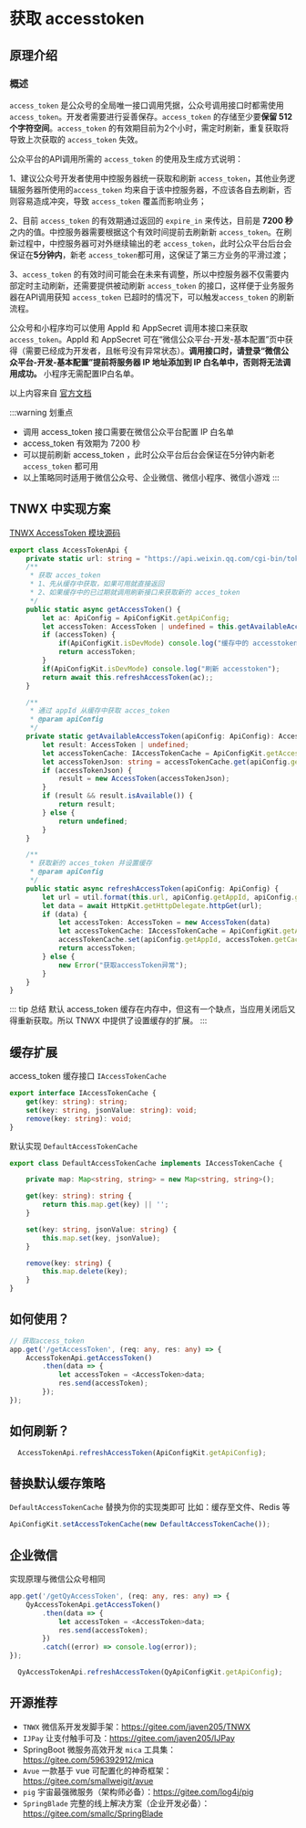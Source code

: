 # 获取 accesstoken

## 原理介绍

### 概述

`access_token` 是公众号的全局唯一接口调用凭据，公众号调用接口时都需使用 `access_token`。开发者需要进行妥善保存。`access_token` 的存储至少要**保留 512 个字符空间**。`access_token` 的有效期目前为2个小时，需定时刷新，重复获取将导致上次获取的 `access_token` 失效。

公众平台的API调用所需的 `access_token` 的使用及生成方式说明：

1、建议公众号开发者使用中控服务器统一获取和刷新 `access_token`，其他业务逻辑服务器所使用的`access_token` 均来自于该中控服务器，不应该各自去刷新，否则容易造成冲突，导致 `access_token` 覆盖而影响业务；

2、目前 `access_token` 的有效期通过返回的 `expire_in` 来传达，目前是 **7200 秒**之内的值。中控服务器需要根据这个有效时间提前去刷新新 `access_token`。在刷新过程中，中控服务器可对外继续输出的老 `access_token`，此时公众平台后台会保证在**5分钟内**，新老 `access_token`都可用，这保证了第三方业务的平滑过渡；

3、`access_token` 的有效时间可能会在未来有调整，所以中控服务器不仅需要内部定时主动刷新，还需要提供被动刷新 `access_token` 的接口，这样便于业务服务器在API调用获知 `access_token` 已超时的情况下，可以触发`access_token` 的刷新流程。

公众号和小程序均可以使用 AppId 和 AppSecret 调用本接口来获取 `access_token`。AppId 和 AppSecret 可在“微信公众平台-开发-基本配置”页中获得（需要已经成为开发者，且帐号没有异常状态）。**调用接口时，请登录“微信公众平台-开发-基本配置”提前将服务器 IP 地址添加到 IP 白名单中，否则将无法调用成功。** 小程序无需配置IP白名单。



以上内容来自 [官方文档](https://mp.weixin.qq.com/wiki?t=resource/res_main&id=mp1433751277) 



:::warning 划重点
- 调用 access_token 接口需要在微信公众平台配置 IP 白名单
- access_token 有效期为 7200 秒
- 可以提前刷新 access_token ，此时公众平台后台会保证在5分钟内新老  `access_token` 都可用
- 以上策略同时适用于微信公众号、企业微信、微信小程序、微信小游戏
:::

## TNWX 中实现方案

[TNWX AccessToken 模块源码](https://gitee.com/javen205/TNWX/blob/master/packages/accesstoken/src/)

```typescript
export class AccessTokenApi {
    private static url: string = "https://api.weixin.qq.com/cgi-bin/token?grant_type=client_credential&appid=%s&secret=%s";
    /**
     * 获取 acces_token 
     * 1、先从缓存中获取，如果可用就直接返回
     * 2、如果缓存中的已过期就调用刷新接口来获取新的 acces_token 
     */
    public static async getAccessToken() {
        let ac: ApiConfig = ApiConfigKit.getApiConfig;
        let accessToken: AccessToken | undefined = this.getAvailableAccessToken(ac);
        if (accessToken) {
            if(ApiConfigKit.isDevMode) console.log("缓存中的 accesstoken");
            return accessToken;
        }
        if(ApiConfigKit.isDevMode) console.log("刷新 accesstoken");
        return await this.refreshAccessToken(ac);;
    }

    /**
     * 通过 appId 从缓存中获取 acces_token
     * @param apiConfig 
     */
    private static getAvailableAccessToken(apiConfig: ApiConfig): AccessToken | undefined {
        let result: AccessToken | undefined;
        let accessTokenCache: IAccessTokenCache = ApiConfigKit.getAccessTokenCache;
        let accessTokenJson: string = accessTokenCache.get(apiConfig.getAppId);
        if (accessTokenJson) {
            result = new AccessToken(accessTokenJson);
        }
        if (result && result.isAvailable()) {
            return result;
        } else {
            return undefined;
        }
    }

    /**
     * 获取新的 acces_token 并设置缓存
     * @param apiConfig 
     */
    public static async refreshAccessToken(apiConfig: ApiConfig) {
        let url = util.format(this.url, apiConfig.getAppId, apiConfig.getAppScrect);
        let data = await HttpKit.getHttpDelegate.httpGet(url);
        if (data) {
            let accessToken: AccessToken = new AccessToken(data)
            let accessTokenCache: IAccessTokenCache = ApiConfigKit.getAccessTokenCache;
            accessTokenCache.set(apiConfig.getAppId, accessToken.getCacheJson);
            return accessToken;
        } else {
            new Error("获取accessToken异常");
        }
    }
}
```


::: tip 总结
默认 access_token 缓存在内存中，但这有一个缺点，当应用关闭后又得重新获取。所以 TNWX 中提供了设置缓存的扩展。
:::


## 缓存扩展

access_token 缓存接口 `IAccessTokenCache`

```typescript
export interface IAccessTokenCache {
    get(key: string): string;
    set(key: string, jsonValue: string): void;
    remove(key: string): void;
}
```

默认实现 `DefaultAccessTokenCache` 

```typescript
export class DefaultAccessTokenCache implements IAccessTokenCache {

    private map: Map<string, string> = new Map<string, string>();

    get(key: string): string {
        return this.map.get(key) || '';
    }

    set(key: string, jsonValue: string) {
        this.map.set(key, jsonValue);
    }

    remove(key: string) {
        this.map.delete(key);
    }
}
```

## 如何使用？

```typescript 
// 获取access_token
app.get('/getAccessToken', (req: any, res: any) => {
    AccessTokenApi.getAccessToken()
        .then(data => {
            let accessToken = <AccessToken>data;
            res.send(accessToken);
        });
});
```

## 如何刷新？

```typescript
  AccessTokenApi.refreshAccessToken(ApiConfigKit.getApiConfig);
```

## 替换默认缓存策略

`DefaultAccessTokenCache`  替换为你的实现类即可 比如：缓存至文件、Redis 等

```typescript
ApiConfigKit.setAccessTokenCache(new DefaultAccessTokenCache());
```


## 企业微信

实现原理与微信公众号相同

```typescript
app.get('/getQyAccessToken', (req: any, res: any) => {
    QyAccessTokenApi.getAccessToken()
        .then(data => {
            let accessToken = <AccessToken>data;
            res.send(accessToken);
        })
        .catch((error) => console.log(error));
});
```

```typescript
  QyAccessTokenApi.refreshAccessToken(QyApiConfigKit.getApiConfig);
```

## 开源推荐

- `TNWX` 微信系开发发脚手架：<https://gitee.com/javen205/TNWX>
- `IJPay` 让支付触手可及：<https://gitee.com/javen205/IJPay>
- SpringBoot 微服务高效开发 `mica` 工具集：<https://gitee.com/596392912/mica>
- `Avue` 一款基于 vue 可配置化的神奇框架：<https://gitee.com/smallweigit/avue>
- `pig` 宇宙最强微服务（架构师必备）：<https://gitee.com/log4j/pig>
- `SpringBlade` 完整的线上解决方案（企业开发必备）：<https://gitee.com/smallc/SpringBlade>

 



